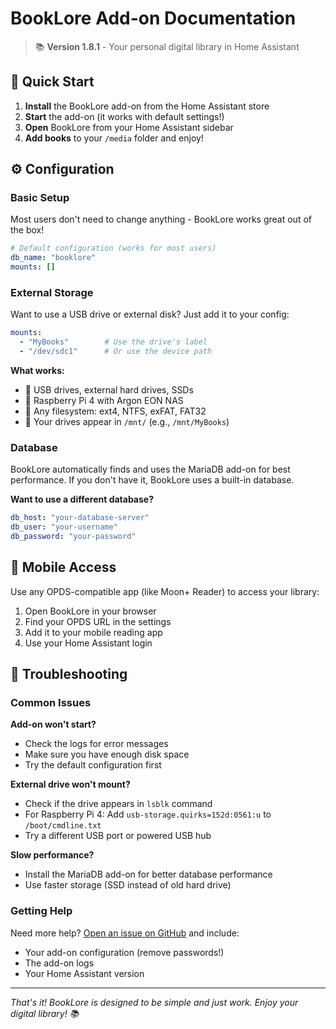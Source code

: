 # BookLore Add-on Documentation

> 📚 **Version 1.8.1** - Your personal digital library in Home Assistant

## 🚀 Quick Start

1. **Install** the BookLore add-on from the Home Assistant store
2. **Start** the add-on (it works with default settings!)
3. **Open** BookLore from your Home Assistant sidebar
4. **Add books** to your `/media` folder and enjoy!

## ⚙️ Configuration

### Basic Setup
Most users don't need to change anything - BookLore works great out of the box!

```yaml
# Default configuration (works for most users)
db_name: "booklore"
mounts: []
```

### External Storage
Want to use a USB drive or external disk? Just add it to your config:

```yaml
mounts:
  - "MyBooks"        # Use the drive's label
  - "/dev/sdc1"      # Or use the device path
```

**What works:**
- 💾 USB drives, external hard drives, SSDs
- 🔧 Raspberry Pi 4 with Argon EON NAS
- 📁 Any filesystem: ext4, NTFS, exFAT, FAT32
- 📍 Your drives appear in `/mnt/` (e.g., `/mnt/MyBooks`)

### Database
BookLore automatically finds and uses the MariaDB add-on for best performance. If you don't have it, BookLore uses a built-in database.

**Want to use a different database?**
```yaml
db_host: "your-database-server"
db_user: "your-username"
db_password: "your-password"
```

## 📱 Mobile Access

Use any OPDS-compatible app (like Moon+ Reader) to access your library:

1. Open BookLore in your browser
2. Find your OPDS URL in the settings
3. Add it to your mobile reading app
4. Use your Home Assistant login

## 🔧 Troubleshooting

### Common Issues

**Add-on won't start?**
- Check the logs for error messages
- Make sure you have enough disk space
- Try the default configuration first

**External drive won't mount?**
- Check if the drive appears in `lsblk` command
- For Raspberry Pi 4: Add `usb-storage.quirks=152d:0561:u` to `/boot/cmdline.txt`
- Try a different USB port or powered USB hub

**Slow performance?**
- Install the MariaDB add-on for better database performance
- Use faster storage (SSD instead of old hard drive)

### Getting Help

Need more help? [Open an issue on GitHub](https://github.com/Tokahiro/ha-addons/issues) and include:
- Your add-on configuration (remove passwords!)
- The add-on logs
- Your Home Assistant version

---

*That's it! BookLore is designed to be simple and just work. Enjoy your digital library! 📚*